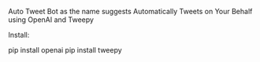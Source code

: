 Auto Tweet Bot as the name suggests Automatically Tweets on Your Behalf using OpenAI and Tweepy

Install:

pip install openai
pip install tweepy
